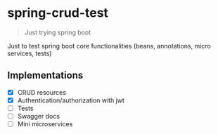 # spring-crud-test
> Just trying spring boot

Just to test spring boot core functionalities (beans, annotations, micro services, tests)

## Implementations

- [x] CRUD resources
- [x] Authentication/authorization with jwt
- [ ] Tests
- [ ] Swagger docs
- [ ] Mini microservices
